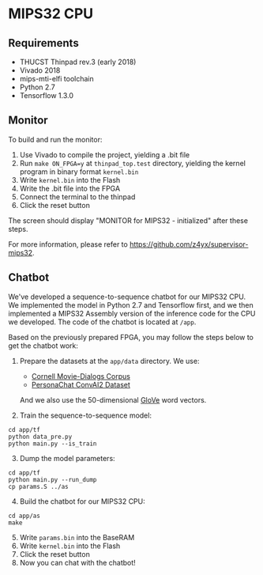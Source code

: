 # MIPS32 CPU

## Requirements

* THUCST Thinpad rev.3 (early 2018)
* Vivado 2018
* mips-mti-elfi toolchain
* Python 2.7
* Tensorflow 1.3.0

## Monitor

To build and run the monitor:

1. Use Vivado to compile the project, yielding a .bit file
2. Run `make ON_FPGA=y`  at `thinpad_top.test` directory, yielding the kernel program in binary format `kernel.bin`
3. Write `kernel.bin` into the Flash
4. Write the .bit file into the FPGA
5. Connect the terminal to the thinpad
6. Click the reset button

The screen should display "MONITOR for MIPS32 - initialized" after these steps.

For more information, please refer to https://github.com/z4yx/supervisor-mips32.

## Chatbot

We've developed a sequence-to-sequence chatbot for our MIPS32 CPU.
We implemented the model in Python 2.7 and Tensorflow first, and we then implemented a MIPS32 Assembly version of the inference code for the CPU we developed. The code of the chatbot is located at `/app`.

Based on the previously prepared FPGA, you may follow the steps below to get the chatbot work:

1. Prepare the datasets at the `app/data` directory. We use:
   * [Cornell Movie-Dialogs Corpus](https://www.cs.cornell.edu/~cristian/Cornell_Movie-Dialogs_Corpus.html)
   * [PersonaChat ConvAI2 Dataset](http://convai.io/)

   And we also use the 50-dimensional [GloVe](https://nlp.stanford.edu/projects/glove/) word vectors.

2. Train the sequence-to-sequence model:

```
cd app/tf
python data_pre.py
python main.py --is_train
```

3. Dump the model parameters:

```
cd app/tf
python main.py --run_dump
cp params.S ../as
```

4. Build the chatbot for our MIPS32 CPU:

```
cd app/as
make
```

5. Write `params.bin` into the BaseRAM
6. Write `kernel.bin` into the Flash
7. Click the reset button
8. Now you can chat with the chatbot!

